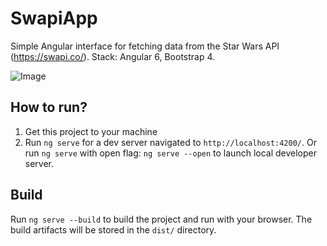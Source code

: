 # SwapiApp

Simple Angular interface for fetching data from the Star Wars API (https://swapi.co/). 
Stack: Angular 6, Bootstrap 4. 


![Image](https://github.com/dyeroshenko/swapi-angular-app/blob/master/git_images/Screenshot%202019-06-01%20at%2002.31.34.png)


## How to run?

1. Get this project to your machine
2. Run `ng serve` for a dev server navigated to `http://localhost:4200/`. Or run `ng serve` with open flag: `ng serve --open` to launch local developer server. 

## Build

Run `ng serve --build` to build the project and run with your browser. The build artifacts will be stored in the `dist/` directory.
